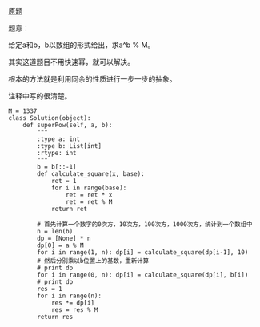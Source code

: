 [原题](https://leetcode.com/problems/super-pow/)


题意：

给定a和b，b以数组的形式给出，求a^b % M。

其实这道题目不用快速幂，就可以解决。

根本的方法就是利用同余的性质进行一步一步的抽象。

注释中写的很清楚。

```
M = 1337
class Solution(object):
    def superPow(self, a, b):
        """
        :type a: int
        :type b: List[int]
        :rtype: int
        """
        b = b[::-1]
        def calculate_square(x, base):
            ret = 1
            for i in range(base):
                ret = ret * x
                ret = ret % M
            return ret
        
        # 首先计算一个数字的0次方，10次方，100次方，1000次方，统计到一个数组中
        n = len(b)
        dp = [None] * n
        dp[0] = a % M
        for i in range(1, n): dp[i] = calculate_square(dp[i-1], 10)
        # 然后分别乘以b位置上的基数，重新计算
        # print dp
        for i in range(0, n): dp[i] = calculate_square(dp[i], b[i])
        # print dp
        res = 1
        for i in range(n):
            res *= dp[i]
            res = res % M
        return res
        
```
